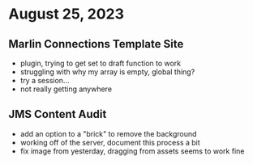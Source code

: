# August 25, 2023

## Marlin Connections Template Site
- plugin, trying to get set to draft function to work
- struggling with why my array is empty, global thing?
- try a session...
- not really getting anywhere

## JMS Content Audit
- add an option to a "brick" to remove the background
- working off of the server, document this process a bit
- fix image from yesterday, dragging from assets seems to work fine
